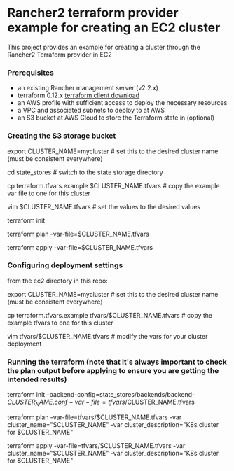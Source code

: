 # Rancher2 terraform provider example for creating an EC2 cluster

This project provides an example for creating a cluster through the Rancher2 Terraform provider in EC2

### Prerequisites

- an existing Rancher management server (v2.2.x)
- terraform 0.12.x [terraform client download](https://www.terraform.io/downloads.html)
- an AWS profile with sufficient access to deploy the necessary resources
- a VPC and associated subnets to deploy to at AWS
- an S3 bucket at AWS Cloud to store the Terraform state in (optional)

### Creating the S3 storage bucket

export CLUSTER_NAME=mycluster # set this to the desired cluster name (must be consistent everywhere)

cd state_stores # switch to the state storage directory

cp terraform.tfvars.example $CLUSTER_NAME.tfvars  # copy the example var file to one for this cluster

vim $CLUSTER_NAME.tfvars # set the values to the desired values

terraform init

terraform plan -var-file=$CLUSTER_NAME.tfvars

terraform apply -var-file=$CLUSTER_NAME.tfvars

### Configuring deployment settings

from the ec2 directory in this repo:

export CLUSTER_NAME=mycluster # set this to the desired cluster name (must be consistent everywhere)

cp terraform.tfvars.example tfvars/$CLUSTER_NAME.tfvars # copy the example tfvars to one for this cluster

vim tfvars/$CLUSTER_NAME.tfvars # modify the vars for your cluster deployment

### Running the terraform (note that it's always important to check the plan output before applying to ensure you are getting the intended results)

terraform init -backend-config=state_stores/backends/backend-$CLUSTER_NAME.conf -var-file=tfvars/$CLUSTER_NAME.tfvars

terraform plan -var-file=tfvars/$CLUSTER_NAME.tfvars -var cluster_name="$CLUSTER_NAME" -var cluster_description="K8s cluster for $CLUSTER_NAME"

terraform apply -var-file=tfvars/$CLUSTER_NAME.tfvars -var cluster_name="$CLUSTER_NAME" -var cluster_description="K8s cluster for $CLUSTER_NAME"



